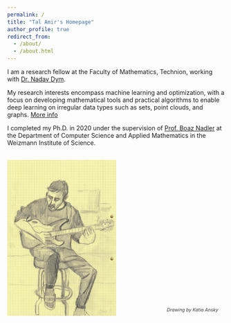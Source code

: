 ```yaml
---
permalink: /
title: "Tal Amir's Homepage"
author_profile: true
redirect_from: 
  - /about/
  - /about.html
---
```


I am a research fellow at the Faculty of Mathematics, Technion, working with [Dr. Nadav Dym](https://nadavdym.github.io).

My research interests encompass machine learning and optimization, with a focus on developing mathematical tools and practical algorithms to enable deep learning on irregular data types such as sets, point clouds, and graphs. [More info](https://tal-amir.github.io/research/)

I completed my Ph.D. in 2020 under the supervision of [Prof. Boaz Nadler](https://www.weizmann.ac.il/math/Nadler/home) at the Department of Computer Science and Applied Mathematics in the Weizmann Institute of Science.

<br>

<div style="text-align: center;">
  <div style="position: relative; display: inline-block;">
    <a href="https://www.instagram.com/katia.ansky/" target="_blank">
      <img src="/images/Katia - Tal playing guitar.jpg" alt="Drawing of me playing guitar" style="max-width: 50%; height: auto; display: block;">
    </a>
    <div style="
      position: absolute;
      bottom: 5px;
      right: 10px;
      background-color: rgba(255, 255, 255, 0.6);
      padding: 2px 6px;
      font-size: 0.75em;
      font-style: italic;
      color: #333;
      border-radius: 4px;">
      Drawing by <a href="https://www.instagram.com/katia.ansky/" target="_blank" style="color: #333; text-decoration: none;">Katia Ansky</a>
    </div>
  </div>
</div>


